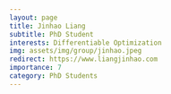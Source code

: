 ```yaml
---
layout: page
title: Jinhao Liang
subtitle: PhD Student
interests: Differentiable Optimization
img: assets/img/group/jinhao.jpeg
redirect: https://www.liangjinhao.com
importance: 7
category: PhD Students
---
```

 
